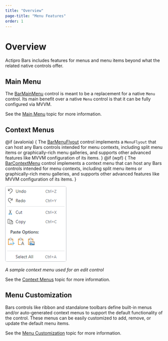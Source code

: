 ```yaml
---
title: "Overview"
page-title: "Menu Features"
order: 1
---
```

# Overview

Actipro Bars includes features for menus and menu items beyond what the related native controls offer.

## Main Menu

The [BarMainMenu](xref:@ActiproUIRoot.Controls.Bars.BarMainMenu) control is meant to be a replacement for a native `Menu` control.  Its main benefit over a native `Menu` control is that it can be fully configured via MVVM.

See the [Main Menu](main-menu.md) topic for more information.

## Context Menus

@if (avalonia) {
The [BarMenuFlyout](xref:@ActiproUIRoot.Controls.Bars.BarMenuFlyout) control implements a `MenuFlyout` that can host any Bars controls intended for menu contexts, including split menu items or graphically-rich menu galleries, and supports other advanced features like MVVM configuration of its items.
}
@if (wpf) {
The [BarContextMenu](xref:@ActiproUIRoot.Controls.Bars.BarContextMenu) control implements a context menu that can host any Bars controls intended for menu contexts, including split menu items or graphically-rich menu galleries, and supports other advanced features like MVVM configuration of its items.
}

![Screenshot](../images/context-menu.png)

*A sample context menu used for an edit control*

See the [Context Menus](context-menus.md) topic for more information.

## Menu Customization

Bars controls like ribbon and standalone toolbars define built-in menus and/or auto-generated context menus to support the default functionality of the control.  These menus can be easily customized to add, remove, or update the default menu items.

See the [Menu Customization](menu-customization.md) topic for more information.
